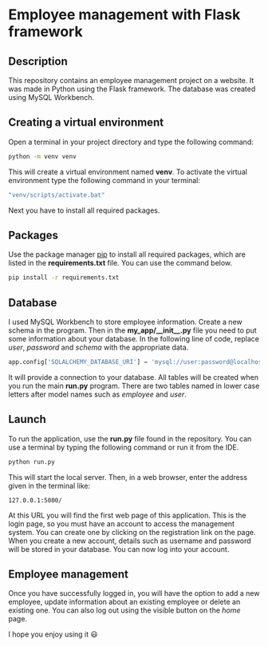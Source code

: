# Employee management with Flask framework

## Description

This repository contains an employee management project on a website. It was made in Python using the Flask framework. The database was created using MySQL Workbench.

## Creating a virtual environment

Open a terminal in your project directory and type the following command:

```bash
python -m venv venv
```
This will create a virtual environment named **venv**. To activate the virtual environment type the following command in your terminal:

```bash
"venv/scripts/activate.bat"
```

Next you have to install all required packages.

## Packages

Use the package manager [pip](https://pip.pypa.io/en/stable/) to install all required packages, which are listed in the **requirements.txt** file. You can use the command below.

```bash
pip install -r requirements.txt
```

## Database

I used MySQL Workbench to store employee information. Create a new schema in the program. Then in the **my_app/\_\_init__.py** file you need to put some information about your database. In the following line of code, replace *user*, *password* and *schema* with the appropriate data.

```python
app.config['SQLALCHEMY_DATABASE_URI'] = 'mysql://user:password@localhost/schema'
```

It will provide a connection to your database. All tables will be created when you run the main **run.py** program. There are two tables named in lower case letters after model names such as *employee* and *user*.

## Launch

To run the application, use the **run.py** file found in the repository. You can use a terminal by typing the following command or run it from the IDE.

```bash
python run.py
```

This will start the local server. Then, in a web browser, enter the address given in the terminal like:

```
127.0.0.1:5000/
```

At this URL you will find the first web page of this application. This is the login page, so you must have an account to access the management system. You can create one by clicking on the registration link on the page. When you create a new account, details such as username and password will be stored in your database. You can now log into your account.

## Employee management

Once you have successfully logged in, you will have the option to add a new employee, update information about an existing employee or delete an existing one. You can also log out using the visible button on the *home* page.

I hope you enjoy using it :smiley:
